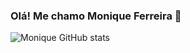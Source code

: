 ### Olá! Me chamo Monique Ferreira 💜


![Monique GitHub stats](https://github-readme-stats.vercel.app/api?username=MoniqueFerreira&show_icons=true&theme=dracula)





